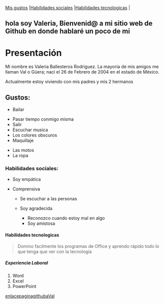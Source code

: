 [Mis gustos](./gustos.md) |[Habilidades sociales](./habilidades.md) |[Habilidades tecnologicas](./tecnologicas.md) |
##  hola soy Valeria, Bienvenid@ a mi sitio web de Github en donde hablaré un poco de mi 

# Presentación 
Mi nombre es Valeria Ballesteros Rodriguez. La mayoria de mis amigos me llaman Val o Güera; nací el 26 de Febrero de 2004 en el estado de México.

Actualmente estoy viviendo con mis padres y mis 2 hermanos 
## Gustos:
- Bailar 
* Pasar tiempo conmigo misma
* Salir 
* Escuchar musica 
* Los colores obscuros 
* Maquillaje 
- Las motos 
- La ropa 

### Habilidades sociales:
- Soy empática 
- Comprensiva 
 
    - Se escuchar a las personas 
    - Soy agradecida 
        
        - Reconozco cuando estoy mal en algo
        - Soy amistosa 
        
#### Habilidades tecnologicas 
> Domino facilmente los programas de Office y aprendo rápido todo lo que tenga que ver con la tecnología

##### Experiencia Laboral
1. Word 
2. Excel
3. PowerPoint 

[enlacepaginagithubaVal](https://valballe.github.io/)
